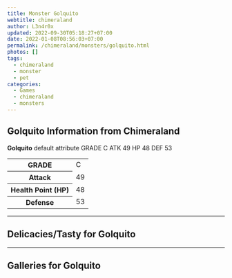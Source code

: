 ```yaml
---
title: Monster Golquito
webtitle: chimeraland
author: L3n4r0x
updated: 2022-09-30T05:18:27+07:00
date: 2022-01-08T08:56:03+07:00
permalink: /chimeraland/monsters/golquito.html
photos: []
tags:
  - chimeraland
  - monster
  - pet
categories:
  - Games
  - chimeraland
  - monsters
---
```


<section id="bootstrap-wrapper"><link rel="stylesheet" href="https://rawcdn.githack.com/dimaslanjaka/Web-Manajemen/0c3b5aa1813bd4abcd2c11bf3e37928b15c28664/css/bootstrap-5-3-0-alpha3-wrapper.css"/><h2 id="attribute">Golquito Information from Chimeraland</h2><p><b>Golquito</b> default attribute GRADE C ATK 49 HP 48 DEF 53<table><tr><th>GRADE</th><td>C</td></tr><tr><th>Attack</th><td>49</td></tr><tr><th>Health Point (HP)</th><td>48</td></tr><tr><th>Defense</th><td>53</td></tr></table></p><hr/><h2 id="delicacies">Delicacies/Tasty for Golquito</h2><div class="bg-dark text-light"></div><hr/><div id="gallery"><h2>Galleries for Golquito</h2><div class="row"></div></div></section>
